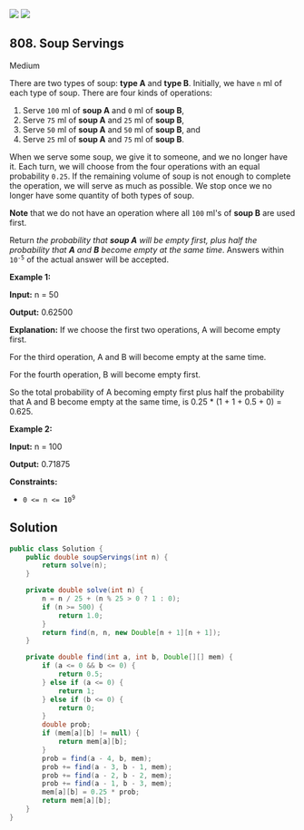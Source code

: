 [![](https://img.shields.io/github/stars/javadev/LeetCode-in-Java?label=Stars&style=flat-square)](https://github.com/javadev/LeetCode-in-Java)
[![](https://img.shields.io/github/forks/javadev/LeetCode-in-Java?label=Fork%20me%20on%20GitHub%20&style=flat-square)](https://github.com/javadev/LeetCode-in-Java/fork)

## 808\. Soup Servings

Medium

There are two types of soup: **type A** and **type B**. Initially, we have `n` ml of each type of soup. There are four kinds of operations:

1.  Serve `100` ml of **soup A** and `0` ml of **soup B**,
2.  Serve `75` ml of **soup A** and `25` ml of **soup B**,
3.  Serve `50` ml of **soup A** and `50` ml of **soup B**, and
4.  Serve `25` ml of **soup A** and `75` ml of **soup B**.

When we serve some soup, we give it to someone, and we no longer have it. Each turn, we will choose from the four operations with an equal probability `0.25`. If the remaining volume of soup is not enough to complete the operation, we will serve as much as possible. We stop once we no longer have some quantity of both types of soup.

**Note** that we do not have an operation where all `100` ml's of **soup B** are used first.

Return _the probability that **soup A** will be empty first, plus half the probability that **A** and **B** become empty at the same time_. Answers within <code>10<sup>-5</sup></code> of the actual answer will be accepted.

**Example 1:**

**Input:** n = 50

**Output:** 0.62500

**Explanation:** If we choose the first two operations, A will become empty first. 

For the third operation, A and B will become empty at the same time. 

For the fourth operation, B will become empty first. 

So the total probability of A becoming empty first plus half the probability that A and B become empty at the same time, is 0.25 \* (1 + 1 + 0.5 + 0) = 0.625.

**Example 2:**

**Input:** n = 100

**Output:** 0.71875

**Constraints:**

*   <code>0 <= n <= 10<sup>9</sup></code>

## Solution

```java
public class Solution {
    public double soupServings(int n) {
        return solve(n);
    }

    private double solve(int n) {
        n = n / 25 + (n % 25 > 0 ? 1 : 0);
        if (n >= 500) {
            return 1.0;
        }
        return find(n, n, new Double[n + 1][n + 1]);
    }

    private double find(int a, int b, Double[][] mem) {
        if (a <= 0 && b <= 0) {
            return 0.5;
        } else if (a <= 0) {
            return 1;
        } else if (b <= 0) {
            return 0;
        }
        double prob;
        if (mem[a][b] != null) {
            return mem[a][b];
        }
        prob = find(a - 4, b, mem);
        prob += find(a - 3, b - 1, mem);
        prob += find(a - 2, b - 2, mem);
        prob += find(a - 1, b - 3, mem);
        mem[a][b] = 0.25 * prob;
        return mem[a][b];
    }
}
```